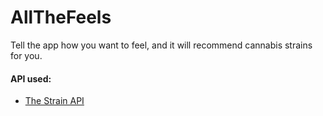 # AllTheFeels 

Tell the app how you want to feel, and it will recommend cannabis strains for you.

#### API used:
- [The Strain API](http://strains.evanbusse.com/)